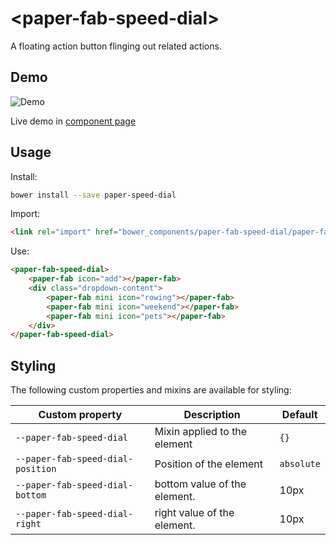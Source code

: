 # \<paper-fab-speed-dial\>

A floating action button flinging out related actions.

## Demo
![Demo](https://raw.githubusercontent.com/pomber/paper-fab-speed-dial/master/docs/images/paper-fab-speed-dial.gif)

Live demo in [component page](https://pomber.github.io/paper-fab-speed-dial/)

## Usage

Install:

```sh
bower install --save paper-speed-dial
```

Import:

```html
<link rel="import" href="bower_components/paper-fab-speed-dial/paper-fab-speed-dial.html">
```

Use:

```html
<paper-fab-speed-dial>      
    <paper-fab icon="add"></paper-fab>
    <div class="dropdown-content">
        <paper-fab mini icon="rowing"></paper-fab>
        <paper-fab mini icon="weekend"></paper-fab>
        <paper-fab mini icon="pets"></paper-fab>
    </div>
</paper-fab-speed-dial>
```

## Styling

The following custom properties and mixins are available for styling:

| Custom property | Description | Default |
| --- | --- | --- |
| `--paper-fab-speed-dial` | Mixin applied to the element | `{}` |
| `--paper-fab-speed-dial-position` | Position of the element | `absolute` |
| `--paper-fab-speed-dial-bottom` | bottom value of the element. | 10px |
| `--paper-fab-speed-dial-right` | right value of the element. | 10px | 
